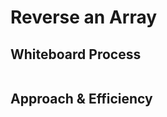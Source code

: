 # Reverse an Array
<!-- description goes here -->

## Whiteboard Process
<!-- whiteboard image goes here -->
![]()

## Approach & Efficiency
<!-- What approach did you take? Discuss Why. What is the Big O space/time for this approach? -->

